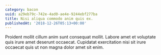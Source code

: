 ```yaml
---
category: bacon
uuid: a29eb79c-742e-4ad0-ae4e-9244ebf277ba
title: Nisi aliqua commodo anim quis ex.
publishedAt: '2018-12-26T05:13+00:00'
---
```


Proident mollit cillum anim sunt consequat mollit. Labore amet et voluptate quis irure amet deserunt occaecat. Cupidatat exercitation nisi sit irure occaecat quis ut non magna dolor amet sit enim.
